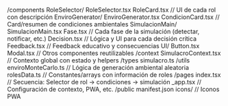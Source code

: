 /components
RoleSelector/
RoleSelector.tsx
RoleCard.tsx // UI de cada rol con descripción
EnviroGenerator/
EnviroGenerator.tsx
CondicionCard.tsx // Card/resumen de condiciones ambientales
SimulacionMain/
SimulacionMain.tsx
Fase.tsx // Cada fase de la simulación (detectar, notificar, etc.)
Decision.tsx // Lógica y UI para cada decisión crítica
Feedback.tsx // Feedback educativo y consecuencias
UI/
Button.tsx
Modal.tsx
// Otros componentes reutilizables
/context
SimulacroContext.tsx // Contexto global con estado y helpers
/types
simulacro.ts
/utils
enviroMonteCarlo.ts // Lógica de generación ambiental aleatoria
rolesData.ts // Constantes/arrays con información de roles
/pages
index.tsx // Secuencia: Selector de rol → condiciones → simulación
\_app.tsx // Configuración de contexto, PWA, etc.
/public
manifest.json
icons/ // Iconos PWA
